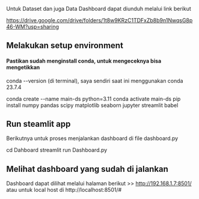 Untuk Dataset dan juga Data Dashboard dapat diunduh melalui link berikut

https://drive.google.com/drive/folders/1t8w9KRzC1TDFxZb8b9n1NwqsG8p46-WM?usp=sharing


## Melakukan setup environment

#### Pastikan sudah menginstall conda, untuk mengeceknya bisa mengetikkan 

conda --version (di terminal), saya sendiri saat ini menggunakan conda 23.7.4

conda create --name main-ds python=3.11
conda activate main-ds
pip install numpy pandas scipy matplotlib seaborn jupyter streamlit babel

## Run steamlit app
Berikutnya untuk proses menjalankan dashboard di file dashboard.py

cd Dahboard
streamlit run Dashboard.py

## Melihat dashboard yang sudah di jalankan
Dashboard dapat dilihat melalui halaman berikut >> http://192.168.1.7:8501/
atau untuk local host di http://localhost:8501/#
